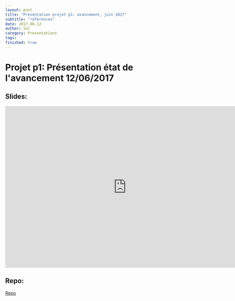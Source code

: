 ```yaml
---
layout: post
title: "Présentation projet p1: avancement, juin 2017"
subtitle: "références"
date: 2017-06-12
author: Sol
category: Presentations
tags: 
finished: true
---
```


# Projet p1: Présentation état de l'avancement 12/06/2017

## Slides:

<iframe width='770' height='515' src='https://gitpitch.com/RoscaS/pro_P1_drawingRobot/master?grs=github&t=white' frameborder='0' allowfullscreen></iframe>

## Repo:


[Repo](https://github.com/RoscaS/pro_P1_drawingRobot)